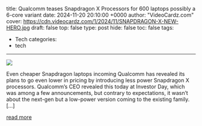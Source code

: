 title: Qualcomm teases Snapdragon X Processors for 600 laptops possibly a 6-core variant
date: 2024-11-20 20:10:00 +0000
author: "VideoCardz.com"
cover: https://cdn.videocardz.com/1/2024/11/SNAPDRAGON-X-NEW-HERO.jpg
draft: false
top: false
type: post
hide: false
toc: false
tags:
  - Tech
categories:
  - tech
---

![](https://cdn.videocardz.com/1/2024/11/SNAPDRAGON-X-NEW-HERO.jpg)

Even cheaper Snapdragon laptops incoming Qualcomm has revealed its plans to go even lower in pricing by introducing less power Snapdragon X processors. Qualcomm’s CEO revealed this today at Investor Day, which was among a few announcements, but contrary to expectations, it wasn’t about the next-gen but a low-power version coming to the existing family. \[…\]

[read more](https://videocardz.com/newz/qualcomm-teases-snapdragon-x-processors-for-600-laptops-possibly-a-6-core-variant)
